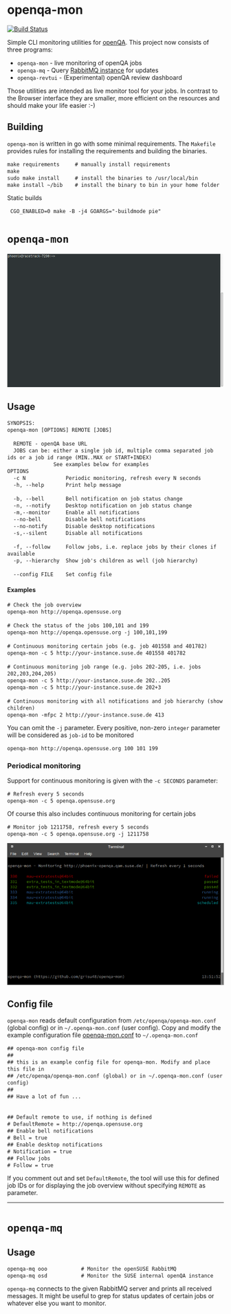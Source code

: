 # openqa-mon

[![Build Status](https://travis-ci.com/grisu48/openqa-mon.svg?branch=master)](https://travis-ci.com/grisu48/openqa-mon)

Simple CLI monitoring utilities for [openQA](https://open.qa).
This project now consists of three programs:

* `openqa-mon` - live monitoring of openQA jobs
* `openqa-mq` - Query [RabbitMQ instance](https://rabbit.opensuse.org/) for updates
* `openqa-revtui` - (Experimental) openQA review dashboard

Those utilities are intended as live monitor tool for your jobs. In contrast to the Browser interface they are smaller, more efficient on the resources and should make your life easier :-)

## Building

`openqa-mon` is written in go with some minimal requirements. The `Makefile` provides rules for installing the requirements and building the binaries.

    make requirements     # manually install requirements
	make
    sudo make install     # install the binaries to /usr/local/bin
    make install ~/bib    # install the binary to bin in your home folder

Static builds

     CGO_ENABLED=0 make -B -j4 GOARGS="-buildmode pie"

# `openqa-mon`

![Demo of openqa-mon in action](doc/demo.gif)

## Usage

    SYNOPSIS:
    openqa-mon [OPTIONS] REMOTE [JOBS]
    
      REMOTE - openQA base URL
      JOBS can be: either a single job id, multiple comma separated job ids or a job id range (MIN..MAX or START+INDEX)
                   See examples below for examples
    OPTIONS
      -c N             Periodic monitoring, refresh every N seconds
      -h, --help       Print help message
      
      -b, --bell       Bell notification on job status change
      -n, --notify     Desktop notification on job status change
      -m,--monitor     Enable all notifications
      --no-bell        Disable bell notifications
      --no-notify      Disable desktop notifications
      -s,--silent      Disable all notifications
      
      -f, --follow     Follow jobs, i.e. replace jobs by their clones if available
      -p, --hierarchy  Show job's children as well (job hierarchy)
      
      --config FILE    Set config file

#### Examples

	# Check the job overview
    openqa-mon http://openqa.opensuse.org
    
	# Check the status of the jobs 100,101 and 199
	openqa-mon http://openqa.opensuse.org -j 100,101,199
	
    # Continuous monitoring certain jobs (e.g. job 401558 and 401782)
    openqa-mon -c 5 http://your-instance.suse.de 401558 401782
	
    # Continuous monitoring job range (e.g. jobs 202-205, i.e. jobs 202,203,204,205)
    openqa-mon -c 5 http://your-instance.suse.de 202..205
    openqa-mon -c 5 http://your-instance.suse.de 202+3
    
    # Continuous monitoring with all notifications and job hierarchy (show children)
    openqa-mon -mfpc 2 http://your-instance.suse.de 413

You can omit the `-j` parameter. Every positive, non-zero `integer` parameter will be considered as `job-id` to be monitored

    openqa-mon http://openqa.opensuse.org 100 101 199

### Periodical monitoring

Support for continuous monitoring is given with the `-c SECONDS` parameter:

    # Refresh every 5 seconds
    openqa-mon -c 5 openqa.opensuse.org

Of course this also includes continuous monitoring for certain jobs

    # Monitor job 1211758, refresh every 5 seconds
    openqa-mon -c 5 openqa.opensuse.org -j 1211758

![Example of continous monitoring](doc/OpenQA-Continous.png)


## Config file

`openqa-mon` reads default configuration from `/etc/openqa/openqa-mon.conf` (global config) or in  `~/.openqa-mon.conf` (user config). Copy and modify the example configuration file [openqa-mon.conf](openqa-mon.conf) to `~/.openqa-mon.conf`

	## openqa-mon config file
	## 
	## this is an example config file for openqa-mon. Modify and place this file in
	## /etc/openqa/openqa-mon.conf (global) or in ~/.openqa-mon.conf (user config)
	## 
	## Have a lot of fun ...
	
	
	## Default remote to use, if nothing is defined
	# DefaultRemote = http://openqa.opensuse.org
	## Enable bell notifications
	# Bell = true
	## Enable desktop notifications
	# Notification = true
	## Follow jobs
	# Follow = true

If you comment out and set `DefaultRemote`, the tool will use this for defined job IDs or for displaying the job overview without specifying `REMOTE` as parameter.

* * *

# `openqa-mq`

## Usage

    openqa-mq ooo           # Monitor the openSUSE RabbitMQ
    openqa-mq osd           # Monitor the SUSE internal openQA instance

`openqa-mq` connects to the given RabbitMQ server and prints all received messages. It might be useful to grep for status updates of certain jobs or whatever else you want to monitor.